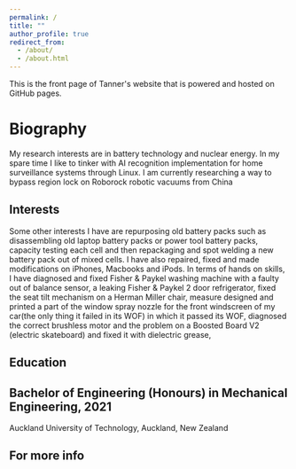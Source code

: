 ```yaml
---
permalink: /
title: ""
author_profile: true
redirect_from: 
  - /about/
  - /about.html
---
```

<script src="https://unpkg.com/typed.js@2.1.0/dist/typed.umd.js"></script>

  <!-- Element to contain animated typing -->
  <span id="element"></span>

  <!-- Load library from the CDN -->
  <script src="https://unpkg.com/typed.js@2.1.0/dist/typed.umd.js"></script>

  <!-- Setup and start animation! -->
  <script>
    var typed = new Typed('#element', {
      strings: ['', '<strong>Tanner&apos;s website is still under construction...Please wait - attempting to reestablish</strong>'],
      typeSpeed: 80, loop: true, loopCount: Infinity
    });
  </script>

This is the front page of Tanner's website that is powered and hosted on GitHub pages.  

Biography
======
My research interests are in battery technology and nuclear energy. In my spare time I like to tinker with AI recognition implementation for home surveillance systems through Linux. I am currently researching a way to bypass region lock on Roborock robotic vacuums from China


Interests
------
Some other interests I have are repurposing old battery packs such as disassembling old laptop battery packs or power tool battery packs, capacity testing each cell and then repackaging and spot welding a new battery pack out of mixed cells. I have also repaired, fixed and made modifications on iPhones, Macbooks and iPods. In terms of hands on skills, I have diagnosed and fixed Fisher & Paykel washing machine with a faulty out of balance sensor, a leaking Fisher & Paykel 2 door refrigerator, fixed the seat tilt mechanism on a Herman Miller chair, measure designed and printed a part of the window spray nozzle for the front windscreen of my car(the only thing it failed in its WOF) in which it passed its WOF, diagnosed the correct brushless motor and the problem on a Boosted Board V2 (electric skateboard) and fixed it with dielectric grease,  

Education
------
Bachelor of Engineering (Honours) in Mechanical Engineering, 2021
-------
Auckland University of Technology, Auckland, New Zealand



For more info
------

